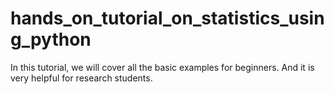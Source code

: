 # hands_on_tutorial_on_statistics_using_python
In this tutorial, we will cover all the basic examples for beginners. And it is very helpful for research students.

